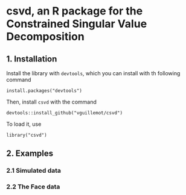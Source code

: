 # csvd, an R package for the Constrained Singular Value Decomposition

## 1. Installation

Install the library with `devtools`, which you can install with th following command

```
install.packages("devtools")
```

Then, install `csvd` with the command

```
devtools::install_github("vguillemot/csvd")
```

To load it, use

```
library("csvd")
```

## 2. Examples

### 2.1 Simulated data

### 2.2 The Face data



